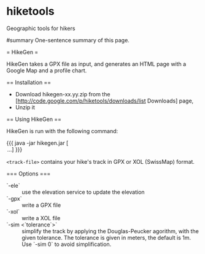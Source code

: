 hiketools
=========

Geographic tools for hikers

#summary One-sentence summary of this page.

= HikeGen =

HikeGen takes a GPX file as input, and generates an HTML page with a Google Map and a profile chart.

== Installation ==

 * Download hikegen-xx.yy.zip from the [http://code.google.com/p/hiketools/downloads/list Downloads] page,
 * Unzip it

== Using HikeGen ==

HikeGen is run with the following command:

{{{
java -jar hikegen.jar [<option>...] <track-file>
}}}

`<track-file>` contains your hike's track in GPX or XOL (SwissMap) format.

=== Options ===

<dl>
<dt>`-ele`</dt>
<dd>use the elevation service to update the elevation</dd>
<dt>`-gpx`</dt>
<dd>write a GPX file</dd>
<dt>`-xol`</dt>
<dd>write a XOL file</dd>
<dt>`-sim <`tolerance`>`</dt>
<dd>simplify the track by applying the Douglas-Peucker agorithm, with the given tolerance.
The tolerance is given in meters, the default is 1m. Use `-sim 0` to avoid simplification.</dd>
</dl>
